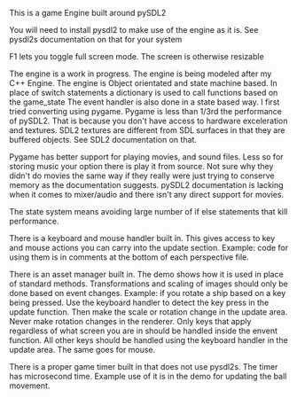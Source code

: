 This is a game Engine built around pySDL2

You will need to install pysdl2 to make use of the engine as it is. See pysdl2s documentation on that for your system

F1 lets you toggle full screen mode. The screen is otherwise resizable

The engine is a work in progress. The engine is being modeled after my C++ Engine. The engine is Object orientated and state machine based. In place of switch statements a dictionary is used to call functions based on the game_state The event handler is also done in a state based way.
I first tried converting using pygame. Pygame is less than 1/3rd the performance of pySDL2. That is because you don't have access to hardware exceleration and textures.
SDL2 textures are different from SDL surfaces in that they are buffered objects. See SDL2 documentation on that.

Pygame has better support for playing movies, and sound files. Less so for storing music your option there is play it from source.
Not sure why they didn't do movies the same way if they really were just trying to conserve memory as the documentation suggests.
pySDL2 documentation is lacking when it comes to mixer/audio and there isn't any direct support for movies.

The state system means avoiding large number of if else statements that kill performance.

There is a keyboard and mouse handler built in. This gives access to key and mouse actions you can carry into the update section. Example: code for using them is in comments at the bottom of each perspective file.

There is an asset manager built in. The demo shows how it is used in place of standard methods. Transformations and scaling of images should only be done based on event changes. Example: if you rotate a ship based on a key being pressed. Use the keyboard handler to detect the key press in the update function. Then make the scale or rotation change in the update area. Never make rotation changes in the renderer. Only keys that apply regardless of what screen you are in should be handled inside the envent function. All other keys should be handled using the keyboard handler in the update area. The same goes for mouse.

There is a proper game timer built in that does not use pysdl2s. The timer has microsecond time. Example use of it is in the demo for updating the ball movement.

